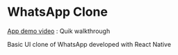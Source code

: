 # WhatsApp Clone
[App demo video](https://youtu.be/XjdZ2u4nW6g) : Quik walkthrough

Basic UI clone of WhatsApp developed with React Native
